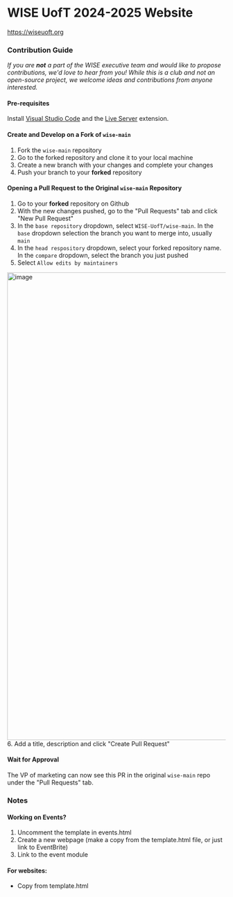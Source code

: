 # WISE UofT 2024-2025 Website

https://wiseuoft.org


### Contribution Guide
_If you are **not** a part of the WISE executive team and would like to propose contributions, we'd love to hear from you! While this is a club and not an open-source project, we welcome ideas and contributions from anyone interested._

#### Pre-requisites
Install [Visual Studio Code](https://code.visualstudio.com/) and the [Live Server](https://marketplace.visualstudio.com/items?itemName=ritwickdey.LiveServer) extension.

#### Create and Develop on a Fork of `wise-main`
1. Fork the `wise-main` repository
2. Go to the forked repository and clone it to your local machine
4. Create a new branch with your changes and complete your changes 
6. Push your branch to your **forked** repository

#### Opening a Pull Request to the Original `wise-main` Repository
1. Go to your **forked** repository on Github
2. With the new changes pushed, go to the "Pull Requests" tab and click "New Pull Request"
3. In the `base repository` dropdown, select `WISE-UofT/wise-main`. In the `base` dropdown selection the branch you want to merge into, usually `main`
4. In the `head respository` dropdown, select your forked repository name. In the `compare` dropdown, select the branch you just pushed 
5. Select `Allow edits by maintainers`
<img width="1077" alt="image" src="https://github.com/user-attachments/assets/29ff0a38-1368-4724-8fd6-13d2ea40552c">
6. Add a title, description and click "Create Pull Request"

#### Wait for Approval
The VP of marketing can now see this PR in the original `wise-main` repo under the "Pull Requests" tab.

### Notes
#### Working on Events?
1. Uncomment the template in events.html
2. Create a new webpage (make a copy from the template.html file, or just link to EventBrite)
3. Link to the event module

#### For websites:
- Copy from template.html
